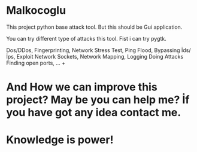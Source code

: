 # Malkocoglu
This project python base attack tool. But this should be Gui application. 

You can try different type of attacks this tool. Fist i can try pygtk.  

Dos/DDos,
Fingerprinting,
Network Stress Test,
Ping Flood,
Bypassing İds/İps,
Exploit Network Sockets,
Network Mapping,
Logging Doing Attacks
Finding open ports,
... +


# And How we can improve this project? May be you can help me? İf you have got any idea contact me. 

# Knowledge is power!
